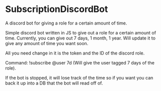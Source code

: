 # SubscriptionDiscordBot
A discord bot for giving a role for a certain amount of time.


Simple discord bot written in JS to give out a role for a certain amount of time. 
Currently, you can give out 7 days, 1 month, 1 year. Will update it to give any amount of time you want soon.

All you need change in it is the token and the ID of the discord role. 

Command: !subscribe @user 7d (Will give the user tagged 7 days of the role).

If the bot is stopped, it will lose track of the time so if you want you can back it up into a DB that the bot will read off of.
